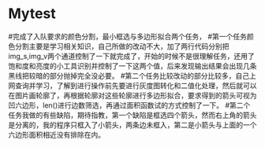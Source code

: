# Mytest
#完成了入队要求的颜色分割，最小框选与多边形拟合两个任务， 
#第一个任务颜色分割主要是学习相关知识，自己所做的改动不大，加了两行代码分别把img_s,img_v两个通道控制了一下就完成了，开始的时候不是很理解任务，还用了饱和度和亮度的小工具识别并控制了一下这两个值，后来发现输出结果会出现几条黑线把较暗的部分抛掉完全没必要。 
#第二个任务比较改动的部分比较多，自己上网查询并学习，了解到进行操作前先要进行灰度图转化和二值化处理，然后就可以在图片画轮廓了，再根据轮廓对这些轮廓进行多边形拟合，要求得到的箭头可视为凹六边形，len()进行边数筛选，再通过面积函数试的方式控制了一下。 
#第二个任务我做的有些缺陷，期待指教，第一个缺陷是框选四个箭头，然而右上角的箭头是分离的，我的程序只框入了小箭头，两条边未框入，第二是小箭头与上面的一个六边形面积相近没有排除在内。
